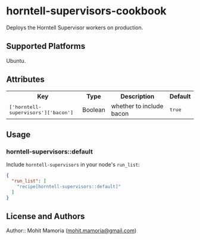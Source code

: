 # horntell-supervisors-cookbook

Deploys the Horntell Supervisor workers on production.

## Supported Platforms

Ubuntu.

## Attributes

<table>
  <tr>
    <th>Key</th>
    <th>Type</th>
    <th>Description</th>
    <th>Default</th>
  </tr>
  <tr>
    <td><tt>['horntell-supervisors']['bacon']</tt></td>
    <td>Boolean</td>
    <td>whether to include bacon</td>
    <td><tt>true</tt></td>
  </tr>
</table>

## Usage

### horntell-supervisors::default

Include `horntell-supervisors` in your node's `run_list`:

```json
{
  "run_list": [
    "recipe[horntell-supervisors::default]"
  ]
}
```

## License and Authors

Author:: Mohit Mamoria (mohit.mamoria@gmail.com)
